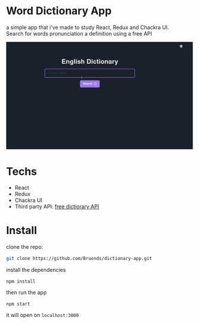 # Word Dictionary App
a simple app that i've made to study React, Redux and Chackra UI.  
Search for words pronunciation a definition using a free API

![demo](gif/demo.gif)

# Techs
- React
- Redux
- Chackra UI
- Third party API: [free dictiorary API](https://dictionaryapi.dev/)

# Install 

clone the repo:
```bash
git clone https://github.com/Bruends/dictionary-app.git
```

install the dependencies
```
npm install
```
then run the app

```
npm start
```

it will open on `localhost:3000`